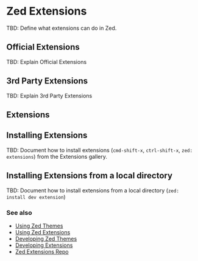 # Zed Extensions

TBD: Define what extensions can do in Zed.

## Official Extensions

TBD: Explain Official Extensions

## 3rd Party Extensions

TBD: Explain 3rd Party Extensions

## Extensions

## Installing Extensions

TBD: Document how to install extensions (`cmd-shift-x`, `ctrl-shift-x`, `zed: extensions`) from the Extensions gallery.

## Installing Extensions from a local directory

TBD: Document how to install extensions from a local directory (`zed: install dev extension`)

### See also

- [Using Zed Themes](./themes.md)
- [Using Zed Extensions](./extensions.md)
- [Developing Zed Themes](./development/themes.md)
- [Developing Extensions](./development/extensions.md)
- [Zed Extensions Repo](https://github.com/zed-industries/extensions)
